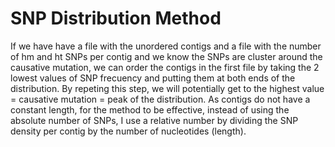 SNP Distribution Method
======



If we have have a file with the unordered contigs and a file with the number of hm and ht SNPs per contig and we know the SNPs are cluster around the causative mutation, we can order the contigs in the first file by taking the 2 lowest values of SNP frecuency and putting them at both ends of the distribution. By repeting this step, we will potentially get to the highest value = causative mutation = peak of the distribution. As contigs do not have a constant length, for the method to be effective, instead of using the absolute number of SNPs, I use a relative number by dividing the SNP density per contig by the number of nucleotides (length).
